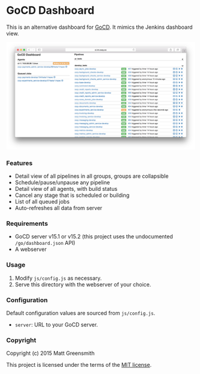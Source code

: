 # GoCD Dashboard

This is an alternative dashboard for [GoCD](http://go.cd). It mimics the Jenkins dashboard view.

![Screenshot](/screenshot.png?raw=true)

### Features

- Detail view of all pipelines in all groups, groups are collapsible
- Schedule/pause/unpause any pipeline
- Detail view of all agents, with build status
- Cancel any stage that is scheduled or building
- List of all queued jobs
- Auto-refreshes all data from server

### Requirements

- GoCD server v15.1 or v15.2 (this project uses the undocumented `/go/dashboard.json` API)
- A webserver

### Usage

1. Modify `js/config.js` as necessary.
2. Serve this directory with the webserver of your choice.

### Configuration

Default configuration values are sourced from `js/config.js`.

- `server`: URL to your GoCD server.

### Copyright

Copyright (c) 2015 Matt Greensmith

This project is licensed under the terms of the [MIT license](/LICENSE.txt).
